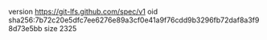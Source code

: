 version https://git-lfs.github.com/spec/v1
oid sha256:7b72c20e5dfc7ee6276e89a3cf0e41a9f76cdd9b3296fb72daf8a3f98d73e5bb
size 2325
